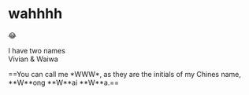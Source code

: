 # **wahhhh**
:joy:
<p>I have two names<br>
  Vivian & Waiwa</p>
 ==You can call me *WWW*, as they are the initials of my Chines name, **W**ong **W**ai **W**a.==
